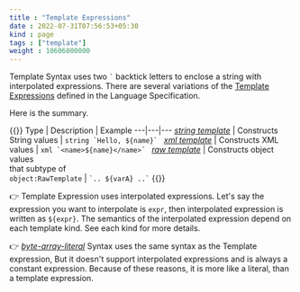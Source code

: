 ```yaml
---
title : "Template Expressions"
date : 2022-07-31T07:56:53+05:30
kind : page 
tags : ["template"]
weight : 10606000000
---
```


Template Syntax uses two `` ` `` backtick letters to enclose a string with interpolated expressions. There are several variations of the [Template Expressions](https://ballerina.io/spec/lang/2022R1/#section_6.6) defined in the Language Specification. 

<!--more-->

Here is the summary.

{{<md class="center-ele center-txt tip-data">}}
Type | Description | Example
---|---|---
[*string template*](/tags/string-template/) | Constructs String values | ``string `Hello, ${name}` ``
[*xml template*](/tags/xml-template/) | Constructs XML values | ``xml `<name>${name}</name>` ``
[*raw template*](/tags/raw-template/) | Constructs object values<br> that subtype of<br> `object:RawTemplate` | `` `.. ${varA} ..` `` 
{{</md>}}

👉 Template Expression uses interpolated expressions. Let's say the expression you want to interpolate is `expr`, then interpolated expression is written as `${expr}`. The semantics of the interpolated expression depend on each template kind. See each kind for more details. 

👉 [*byte-array-literal*](/tags/byte-array-literal/) Syntax uses the same syntax as the Template expression, But it doesn't support interpolated expressions and is always a constant expression. Because of these reasons, it is more like a literal, than a template expression.   
<br/>
